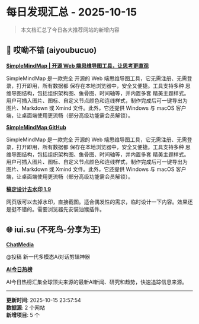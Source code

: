 # 每日发现汇总 - 2025-10-15

> 本文档汇总了今日各大推荐网站的新增内容

## 🔧 哎呦不错 (aiyoubucuo)

**[SimpleMindMap | 开源 Web 端思维导图工具，让思考更直观](https://wanglin2.github.io/mind-map-docs/)**
  
SimpleMindMap 是一款完全 开源的 Web 端思维导图工具，它无需注册、无需登录，打开即用，所有数据都 保存在本地浏览器中，安全又便捷。工具支持多种 思维导图结构，包括组织架构图、鱼骨图、时间轴等，并内置多套 精美主题样式。用户可插入图片、图标、自定义节点颜色和连线样式，制作完成后可一键导出为 图片、Markdown 或 Xmind 文件。此外，它还提供 Windows 与 macOS 客户端，让桌面端使用更流畅（部分高级功能需会员解锁）。

**[SimpleMindMap GitHub](https://github.com/wanglin2/mind-map)**
  
SimpleMindMap 是一款完全 开源的 Web 端思维导图工具，它无需注册、无需登录，打开即用，所有数据都 保存在本地浏览器中，安全又便捷。工具支持多种 思维导图结构，包括组织架构图、鱼骨图、时间轴等，并内置多套 精美主题样式。用户可插入图片、图标、自定义节点颜色和连线样式，制作完成后可一键导出为 图片、Markdown 或 Xmind 文件。此外，它还提供 Windows 与 macOS 客户端，让桌面端使用更流畅（部分高级功能需会员解锁）。

**[稿定设计去水印 1.9](https://greasyfork.org/zh-CN/scripts/502420-%E7%A8%BF%E5%AE%9A%E8%AE%BE%E8%AE%A1%E5%8E%BB%E6%B0%B4%E5%8D%B01-9)**
  
网页版可以去掉水印，直接截图。适合偶发性的需求，临时设计一下内容。效果还是挺不错的。需要浏览器先安装油猴插件。


## 🌐 iui.su (不死鸟-分享为王)

**[ChatMedia](https://wwql.lanzout.com/s/chatmedia)**
  
@投稿 新一代多模态Ai对话剪辑神器

**[AI今日热榜](https://aihot.today/)**
  
AI今日热榜汇集全球顶尖来源的最新AI新闻、研究和趋势，快速追踪信息来源。


---

**更新时间**: 2025-10-15 23:57:54  
**数据源**: 2 个网站  
**新增项目**: 5 个  

<!-- Generated by Daily News Aggregator -->